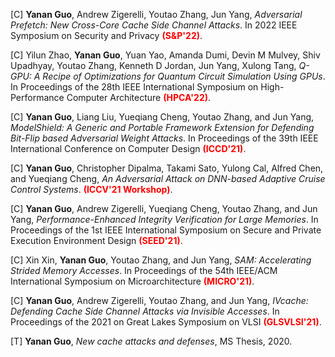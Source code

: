 [C] **Yanan Guo**, Andrew Zigerelli, Youtao Zhang, Jun Yang, *Adversarial Prefetch: New Cross-Core Cache Side Channel Attacks*. In 2022 IEEE Symposium on Security and Privacy **<span style="color:red">(S&P'22)</span>**. [<i class="far fa-file-pdf"></i>](/files/oakland22.pdf)

[C] Yilun Zhao, **Yanan Guo**, Yuan Yao, Amanda Dumi, Devin M Mulvey, Shiv Upadhyay, Youtao Zhang, Kenneth D Jordan, Jun Yang, Xulong Tang, *Q-GPU: A Recipe of Optimizations for Quantum Circuit Simulation Using GPUs*. In Proceedings of the 28th IEEE International Symposium on High-Performance Computer Architecture **<span style="color:red">(HPCA'22)</span>**. [<i class="far fa-file-pdf"></i>](files/hpca22.pdf)

[C] **Yanan Guo**, Liang Liu, Yueqiang Cheng, Youtao Zhang, and Jun Yang, *ModelShield: A Generic and Portable Framework Extension for Defending Bit-Flip based Adversarial Weight Attacks*. In Proceedings of the 39th IEEE International Conference on Computer Design **<span style="color:red">(ICCD'21)</span>**. [<i class="far fa-file-pdf"></i>](/files/iccd21.pdf)

[C] **Yanan Guo**, Christopher Dipalma, Takami Sato, Yulong Cal, Alfred Chen, and Yueqiang Cheng, *An Adversarial Attack on DNN-based Adaptive Cruise Control Systems*. **<span style="color:red">(ICCV'21 Workshop)</span>**. [<i class="far fa-file-pdf"></i>](/files/iccv21.pdf) [<i class="fas fa-link"></i>](https://sites.google.com/view/acc-adv)

[C] **Yanan Guo**, Andrew Zigerelli, Yueqiang Cheng, Youtao Zhang, and Jun Yang, *Performance-Enhanced Integrity Verification for Large Memories*. In Proceedings of the 1st IEEE International Symposium on Secure and Private Execution Environment Design **<span style="color:red">(SEED'21)</span>**. [<i class="far fa-file-pdf"></i>](/files/seed21.pdf)

[C] Xin Xin, **Yanan Guo**, Youtao Zhang, and Jun Yang, *SAM: Accelerating Strided Memory Accesses*. In Proceedings of the 54th IEEE/ACM International Symposium on Microarchitecture
**<span style="color:red">(MICRO'21)</span>**. [<i class="far fa-file-pdf"></i>](/files/micro21.pdf)

[C] **Yanan Guo**, Andrew Zigerelli, Youtao Zhang, and Jun Yang, *IVcache: Defending Cache Side Channel Attacks via Invisible Accesses*. In Proceedings of the 2021 on Great Lakes Symposium on VLSI  **<span style="color:red">(GLSVLSI'21)</span>**. [<i class="far fa-file-pdf"></i>](/files/glsvlsi.pdf)

[T] **Yanan Guo**, *New cache attacks and defenses*, MS Thesis, 2020. [<i class="far fa-file-pdf"></i>](/files/thesis_20.pdf)


